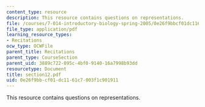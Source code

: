 ```yaml
---
content_type: resource
description: This resource contains questions on representations.
file: /courses/7-014-introductory-biology-spring-2005/0e26f9bbcf01dc1161c7003f1c901911_section12.pdf
file_type: application/pdf
learning_resource_types:
- Recitations
ocw_type: OCWFile
parent_title: Recitations
parent_type: CourseSection
parent_uid: 3889c722-095c-4bf0-9140-16a7998b93dd
resourcetype: Document
title: section12.pdf
uid: 0e26f9bb-cf01-dc11-61c7-003f1c901911
---
```

This resource contains questions on representations.

